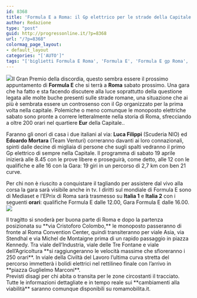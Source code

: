 ```yaml
---
id: 8368
title: 'Formula E a Roma: il Gp elettrico per le strade della Capitale'
author: Redazione
type: "post"
guid: http://progressonline.it/?p=8368
url: "/?p=8368"
colormag_page_layout:
- default_layout
categories: "['AUTO']"
tags: "['biglietti Formula E Roma', 'Formula E', 'Formula E gp Roma', 'Formula E Roma', 'tracciato Formula E Roma', 'tragitto Formula E Roma']"
---
```


![](https://progressonline.it/wp-content/uploads/2018/04/1497983169_Formula-E-1280x628-300x147.jpg)Il Gran Premio della discordia, questo sembra essere il prossimo appuntamento di **Formula E** che si terrà a **Roma** sabato prossimo. Una gara che ha fatto e sta facendo discutere alla luce soprattutto della questione legata alle molte buche presenti sulle strade romane, una situazione che ai più è sembrata essere un controsenso con il Gp organizzato per la prima volta nella capitale. Polemiche o meno comunque le monoposto elettriche sabato sono pronte a correre letteralmente nella storia di Roma, sfrecciando a oltre 200 orari nel quartiere **Eur** della Capitale..

Faranno gli onori di casa i due italiani al via: **Luca Filippi** (Scuderia NIO) ed **Edoardo Mortara** (Team Venturi) correranno davanti ai loro connazionali, spinti dalle decine di migliaia di persone che sugli spalti vedranno il primo Gp elettrico di sempre nella Capitale. Il programma di sabato 19 aprile inizierà alle 8.45 con le prove libere e proseguirà, come detto, alle 12 con le qualifiche e alle 16 con la Gara: 19 giri in un percorso di 2,7 km con ben 21 curve.

Per chi non è riuscito a conquistare il tagliando per assistere dal vivo alla corsa la gara sarà visibile anche in tv. I diritti sul mondiale di Formula E sono di Mediaset e l’EPrix di Roma sarà trasmesso su **Italia 1** e **Italia 2** con i seguenti **orari**: qualifiche Formula E dalle 12.00, Gara Formula E dalle 16.00.![](https://progressonline.it/wp-content/uploads/2018/04/circuito_formula_E-2-300x178.jpg)

<div class="adv-box-content adv-box-content-fluid adv-article-content active" id="adv-3"> Il tragitto si snoderà per buona parte di Roma e dopo la partenza posizionata su **via Cristoforo Colombo,** le monoposto passeranno di fronte al Roma Convention Center, quindi transiteranno per viale Asia, via Stendhal e via Michel de Montaigne prima di un rapido passaggio in piazza Kennedy. Tra viale dell’Industria, viale delle Tre Fontane e viale dell’Agricoltura **si raggiungeranno le velocità massime che sfioreranno i 250 orari**. In viale della Civiltà del Lavoro l’ultima curva stretta del percorso immetterà i bolidi elettrici nel rettilineo finale con l’arrivo in **piazza Guglielmo Marconi**.</div>Previsti disagi per chi abita o transita per le zone circostanti il tracciato. Tutte le informazioni dettagliate e in tempo reale sui **cambiamenti alla viabilità** saranno comunque disponibili su romamobilita.it.